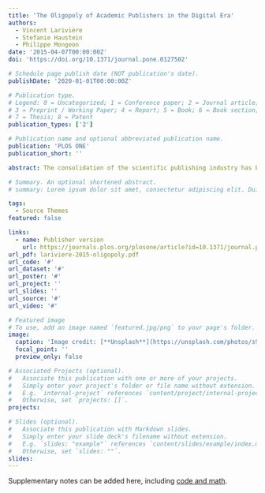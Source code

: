 ```yaml
---
title: 'The Oligopoly of Academic Publishers in the Digital Era'
authors:
  - Vincent Larivière
  - Stefanie Haustein
  - Philippe Mongeon
date: '2015-04-07T00:00:00Z'
doi: 'https://doi.org/10.1371/journal.pone.0127502'

# Schedule page publish date (NOT publication's date).
publishDate: '2020-01-01T00:00:00Z'

# Publication type.
# Legend: 0 = Uncategorized; 1 = Conference paper; 2 = Journal article;
# 3 = Preprint / Working Paper; 4 = Report; 5 = Book; 6 = Book section;
# 7 = Thesis; 8 = Patent
publication_types: ['2']

# Publication name and optional abbreviated publication name.
publication: 'PLOS ONE'
publication_short: ''

abstract: The consolidation of the scientific publishing industry has been the topic of much debate within and outside the scientific community, especially in relation to major publishers’ high profit margins. However, the share of scientific output published in the journals of these major publishers, as well as its evolution over time and across various disciplines, has not yet been analyzed. This paper provides such analysis, based on 45 million documents indexed in the Web of Science over the period 1973-2013. It shows that in both natural and medical sciences (NMS) and social sciences and humanities (SSH), Reed-Elsevier, Wiley-Blackwell, Springer, and Taylor & Francis increased their share of the published output, especially since the advent of the digital era (mid-1990s). Combined, the top five most prolific publishers account for more than 50% of all papers published in 2013. Disciplines of the social sciences have the highest level of concentration (70% of papers from the top five publishers), while the humanities have remained relatively independent (20% from top five publishers). NMS disciplines are in between, mainly because of the strength of their scientific societies, such as the ACS in chemistry or APS in physics. The paper also examines the migration of journals between small and big publishing houses and explores the effect of publisher change on citation impact. It concludes with a discussion on the economics of scholarly publishing.

# Summary. An optional shortened abstract.
# summary: Lorem ipsum dolor sit amet, consectetur adipiscing elit. Duis posuere tellus ac convallis placerat. Proin tincidunt magna sed ex sollicitudin condimentum.

tags:
  - Source Themes
featured: false

links:
  - name: Publisher version
    url: https://journals.plos.org/plosone/article?id=10.1371/journal.pone.0127502
url_pdf: lariviere-2015-oligopoly.pdf
url_code: '#'
url_dataset: '#'
url_poster: '#'
url_project: ''
url_slides: ''
url_source: '#'
url_video: '#'

# Featured image
# To use, add an image named `featured.jpg/png` to your page's folder.
image:
  caption: 'Image credit: [**Unsplash**](https://unsplash.com/photos/s9CC2SKySJM)'
  focal_point: ''
  preview_only: false

# Associated Projects (optional).
#   Associate this publication with one or more of your projects.
#   Simply enter your project's folder or file name without extension.
#   E.g. `internal-project` references `content/project/internal-project/index.md`.
#   Otherwise, set `projects: []`.
projects:

# Slides (optional).
#   Associate this publication with Markdown slides.
#   Simply enter your slide deck's filename without extension.
#   E.g. `slides: "example"` references `content/slides/example/index.md`.
#   Otherwise, set `slides: ""`.
slides:
---
```


Supplementary notes can be added here, including [code and math](https://wowchemy.com/docs/content/writing-markdown-latex/).
